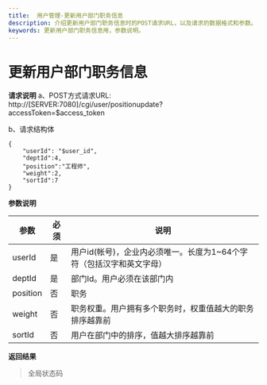 ```yaml
---
title:  用户管理-更新用户部门职务信息
description: 介绍更新用户部门职务信息时的POST请求URL，以及请求的数据格式和参数。
keywords: 更新用户部门职务信息用，参数说明。
---
```


# 更新用户部门职务信息

**请求说明**
a、POST方式请求URL:
http://[SERVER:7080]/cgi/user/positionupdate?accessToken=$access_token

b、请求结构体

```
{
    "userId": "$user_id",
    "deptId":4,
    "position":"工程师",
    "weight":2,
    "sortId":7
}
```

**参数说明**

| 参数     | 必须 | 说明                                                         |
| -------- | ---- | ------------------------------------------------------------ |
| userId   | 是   | 用户id(帐号)，企业内必须唯一。长度为1~64个字符（包括汉字和英文字母） |
| deptId   | 是   | 部门Id。用户必须在该部门内                                   |
| position | 否   | 职务                                                         |
| weight   | 否   | 职务权重。用户拥有多个职务时，权重值越大的职务排序越靠前     |
| sortId   | 否   | 用户在部门中的排序，值越大排序越靠前                         |

**返回结果**

> 全局状态码